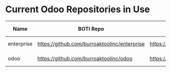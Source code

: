 # Current Odoo Repositories in Use

| Name       | BOTI Repo                                    | OCA Repo                           | Last Sync  |
| ---------- | -------------------------------------------- | ---------------------------------- | ---------- |
| enterprise | https://github.com/burroaktoolinc/enterprise | https://github.com/odoo/enterprise | 2023-04-18 |
| odoo       | https://github.com/burroaktoolinc/odoo       | https://github.com/odoo/odoo       | 2023-04-18 |
